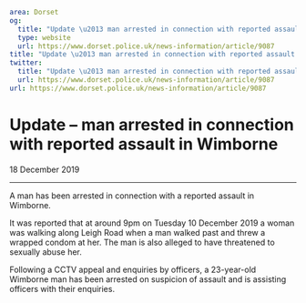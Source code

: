 ```yaml
area: Dorset
og:
  title: "Update \u2013 man arrested in connection with reported assault in Wimborne"
  type: website
  url: https://www.dorset.police.uk/news-information/article/9087
title: "Update \u2013 man arrested in connection with reported assault in Wimborne |"
twitter:
  title: "Update \u2013 man arrested in connection with reported assault in Wimborne"
  url: https://www.dorset.police.uk/news-information/article/9087
url: https://www.dorset.police.uk/news-information/article/9087
```

# Update – man arrested in connection with reported assault in Wimborne

18 December 2019

* * *

A man has been arrested in connection with a reported assault in Wimborne.

It was reported that at around 9pm on Tuesday 10 December 2019 a woman was walking along Leigh Road when a man walked past and threw a wrapped condom at her. The man is also alleged to have threatened to sexually abuse her.

Following a CCTV appeal and enquiries by officers, a 23-year-old Wimborne man has been arrested on suspicion of assault and is assisting officers with their enquiries.
